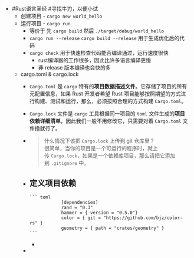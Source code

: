 - #Rust语言圣经 #寻找牛刀，以便小试  
	- 创建项目 - `cargo new world_hello`  
	- 运行项目 - `cargo run`  
		- 等价于 先 `cargo build` 然后 `./target/debug/world_hello`  
		- `cargo run --release` `cargo build --release` 用于生成优化后的代码  
		- `cargo check` 用于快速检查代码能否编译通过，运行速度很快  
			- rust编译器的工作很多，因此比许多语言编译更慢  
			- 非 release 版本编译也会快的多  
	- cargo.toml & cargo.lock  
		- `Cargo.toml` 是 `cargo` 特有的**项目数据描述文件**。它存储了项目的所有元配置信息，如果 Rust 开发者希望 Rust 项目能够按照期望的方式进行构建、测试和运行，那么，必须按照合理的方式构建 `Cargo.toml`。  
		- `Cargo.lock` 文件是 `cargo` 工具根据同一项目的 `toml` 文件生成的**项目依赖详细清单**，因此我们一般不用修改它，只需要对着 `Cargo.toml` 文件撸就行了。  
		-  
		  > 什么情况下该把 `Cargo.lock` 上传到 git 仓库里？  
		  很简单，当你的项目是一个可运行的程序时，就上传 `Cargo.lock`，如果是一个依赖库项目，那么请把它添加到 `.gitignore` 中。  

		- 定义项目依赖  
			-  
			  ``` toml
			  			  [dependencies]
			  			  rand = "0.3"
			  			  hammer = { version = "0.5.0"}
			  			  color = { git = "https://github.com/bjz/color-rs" }
			  			  geometry = { path = "crates/geometry" }
			  ```
			-  
		-  